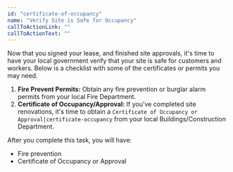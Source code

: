 ```yaml
---
id: "certificate-of-occupancy"
name: "Verify Site is Safe for Occupancy"
callToActionLink: ""
callToActionText: ""
---
```


Now that you signed your lease, and finished site approvals, it's time to have your local government verify that your site is safe for customers and workers. Below is a checklist with some of the certificates or permits you may need.
      
1. **Fire Prevent Permits:** Obtain any fire prevention or burglar alarm permits from your local Fire Department.
2. **Certificate of Occupancy/Approval:** If you've completed site renovations, it's time to obtain a `Certificate of Occupancy or Approval|certificate-occupancy` from your local Buildings/Construction Department.

After you complete this task, you will have:
- Fire prevention
- Certificate of Occupancy or Approval
